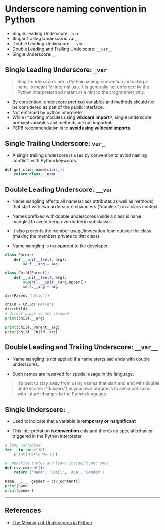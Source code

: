 # Underscore naming convention in Python

* Single Leading Underscore: `_var`
* Single Trailing Underscore: `var_`
* Double Leading Underscore: `__var`
* Double Leading and Trailing Underscore: `__var__`
* Single Underscore: `_`

## Single Leading Underscore: `_var`

> Single underscores are a Python naming convention indicating a name is meant for internal use. It is generally not enforced by the Python interpreter and meant as a hint to the programmer only.

* By convention, underscore prefixed variables and methods should not be considered as part of the public interface.
* Not enforced by python interpreter.
* While importing modules using **wildcard import `*`**, single underscore prefixed variables and methods are not imported.
* PEP8 recommendation is to **avoid using wildcard imports**.

## Single Trailing Underscore: `var_`

* A single trailing underscore is used by convention to avoid naming conflicts with Python keywords.

```Python
def get_class_name(class_):
    return class.__name__
```

## Double Leading Underscore: `__var`

* Name mangling affects all names(class attributes as well as methods) that start with two underscore characters (“dunders”) in a class context.

* Names prefixed with double underscores inside a class is name mangled to avoid being overridden in subclasses.

* It also prevents the member usage/invocation from outside the class (making the members private to that class).

* Name mangling is transparent to the developer.

```Python
class Parent:
    def __init__(self, arg):
        self.__arg = arg

class Child(Parent):
    def __init__(self, arg):
        super().__init__(arg.upper())
        self.__arg = arg

dir(Parent('hello'))

child = Child('Hello')
dir(child)
# direct usage is not allowed
print(child.__arg)

print(child._Parent__arg)
print(child._Child__arg)
```

## Double Leading and Trailing Underscore: `__var__`

* Name mangling is not applied if a name starts and ends with double underscores.

* Such names are reserved for special usage in the language.

> It’s best to stay away from using names that start and end with double underscores (“dunders”) in your own programs to avoid collisions with future changes to the Python language.

## Single Underscore: `_`

* Used to indicate that a variable is **temporary or insignificant**

* This interpretation is **convention** only and there’s no special behavior triggered in the Python interpreter.

```Python
# loop variables
for _ in range(10):
    print('Hello World')

# unpacking tuples and leave insignificant ones
def csv_content():
    return ('Name', 'Email', 'Age', 'Gender')

name, _, _, gender = csv_content()
print(name)
print(gender)
```

---

## References

* [The Meaning of Underscores in Python](https://dbader.org/blog/meaning-of-underscores-in-python)
